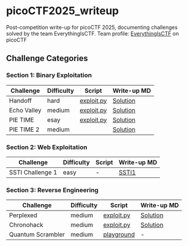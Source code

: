 # picoCTF2025_writeup
Post-competition write-up for picoCTF 2025, documenting challenges solved by the team EverythingIsCTF.
Team profile: [EverythingIsCTF](https://play.picoctf.org/teams/14333) on picoCTF

## Challenge Categories

### Section 1: Binary Exploitation

| Challenge   | Difficulty | Script                                                                      | Write-up MD                                                        |
|-------------|------------|-----------------------------------------------------------------------------|-------------------------------------------------------------------|
| Handoff     | hard       | [exploit.py](./binary_exploiration/Handoff[hard]/exploit.py)                | [Solution](./binary_exploiration/Handoff[hard]/solution.md)         |
| Echo Valley | medium     | [exploit.py](./binary_exploiration/Echo_valley-medium/exploit.py)          | [Solution](./binary_exploiration/Echo_valley-medium/solution.md)   |
| PIE TIME    | esay       | [exploit.py](./binary_exploiration/PIE_time[esay]/exploit.py)              | [Solution](./binary_exploiration/PIE_time[esay]/solution.md)        |
| PIE TIME 2  | medium     |            | [Solution](./binary_exploiration/PIE_time2[medium]/solution.md)     |

### Section 2: Web Exploitation

| Challenge          | Difficulty | Script | Write-up MD                      |
|--------------------|------------|--------|----------------------------------|
| SSTI Challenge 1   | easy       | -      | [SSTI1](./web/SSTI_Series/SSTI1.md) |

### Section 3: Reverse Engineering

| Challenge   | Difficulty | Script                                                          | Write-up MD                                                          |
|-------------|------------|----------------------------------------------------------------|----------------------------------------------------------------------|
| Perplexed   | medium     | [exploit.py](./reverse_engineering/perplexed[medium]/exploit.py)   | [Solution](./reverse_engineering/perplexed[medium]/solution.md)       |
| Chronohack  | medium     | [exploit.py](./reverse_engineering/chronohack[medium]/exploit.py)  | [Solution](./reverse_engineering/chronohack[medium]/solution.md)        |
| Quantum Scrambler | medium | [playground](./reverse_engineering/quantum[medium]/playground.py) | -
